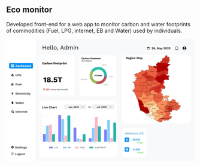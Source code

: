 ## Eco monitor
Developed front-end for a web app to monitor carbon and water footprints of commodities (Fuel, LPG, internet, EB and Water) used by individuals.

<img src="https://github.com/Jayavishnu-R/Eco-monitor/blob/main/ui.jpeg" alt="Alt text">
